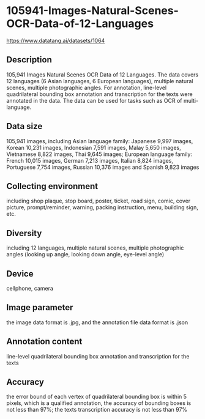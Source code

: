 # 105941-Images-Natural-Scenes-OCR-Data-of-12-Languages
https://www.datatang.ai/datasets/1064
## Description
105,941 Images Natural Scenes OCR Data of 12 Languages. The data covers 12 languages (6 Asian languages, 6 European languages), multiple natural scenes, multiple photographic angles. For annotation, line-level quadrilateral bounding box annotation and transcription for the texts were annotated in the data. The data can be used for tasks such as OCR of multi-language.

## Data size
105,941 images, including Asian language family: Japanese 9,997 images, Korean 10,231 images, Indonesian 7,591 images, Malay 5,650 images, Vietnamese 8,822 images, Thai 9,645 images; European language family: French 10,015 images, German 7,213 images, Italian 8,824 images, Portuguese 7,754 images, Russian 10,376 images and Spanish 9,823 images

## Collecting environment
including shop plaque, stop board, poster, ticket, road sign, comic, cover picture, prompt/reminder, warning, packing instruction, menu, building sign, etc.

## Diversity
including 12 languages, multiple natural scenes, multiple photographic angles (looking up angle, looking down angle, eye-level angle)

## Device
cellphone, camera

## Image parameter
the image data format is .jpg, and the annotation file data format is .json

## Annotation content
line-level quadrilateral bounding box annotation and transcription for the texts

## Accuracy
the error bound of each vertex of quadrilateral bounding box is within 5 pixels, which is a qualified annotation, the accuracy of bounding boxes is not less than 97%; the texts transcription accuracy is not less than 97%
